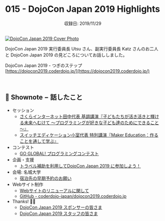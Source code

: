 # 015 - DojoCon Japan 2019 Highlights
<div style="text-align: center;">収録日: 2019/11/29</div><br>

[![DojoCon Japan 2019 Cover Photo](/podcasts/15.png)](https://dojocon2019.coderdojo.jp/)

DojoCon Japan 2019 実行委員長 Utsu さん、副実行委員長 Katz さんのお二人と DojoCon Japan 2019 の見どころについてお話ししました。

DojoCon Japan 2019 - つぎのステップ    
[https://dojocon2019.coderdojo.jp/](https://dojocon2019.coderdojo.jp/)

<br>

## 📝 Shownote − 話したこと

- セッション
  - [さくらインターネット田中代表 基調講演『子どもたちが活き活きと輝ける未来へむけて ～プログラミングが好きな子ども達のためにできること～』](https://dojocon2019.coderdojo.jp/session/11/)
  - [スイッチエディケーション小室代表 特別講演『Maker Education：作ることを通して学ぶ』](https://dojocon2019.coderdojo.jp/session/3/)
- コンテスト
  - [GO GLOBAL! プログラミングコンテスト](https://dojocon2019.coderdojo.jp/contests/1/)
- 企画・支援
  - [トラベル補助を利用してDojoCon Japan 2019 に参加しよう！](https://dojocon2019.coderdojo.jp/posts/6/)
- 会場: 名城大学
  - [宿泊先の早期予約のお願い](https://dojocon2019.coderdojo.jp/posts/3/)
- Webサイト制作
  - [Webサイトのリニューアルに関して](https://dojocon2019.coderdojo.jp/posts/4/)
  - [GitHub - coderdojo-japan/dojocon2019.coderdojo.jp](https://github.com/coderdojo-japan/dojocon2019.coderdojo.jp)
- Thanks! 👏✨
  - [DojoCon Japan 2019 スポンサーの皆さま](https://dojocon2019.coderdojo.jp/#sponsors)
  - [DojoCon Japan 2019 スタッフの皆さま](https://dojocon2019.coderdojo.jp/#staff)
